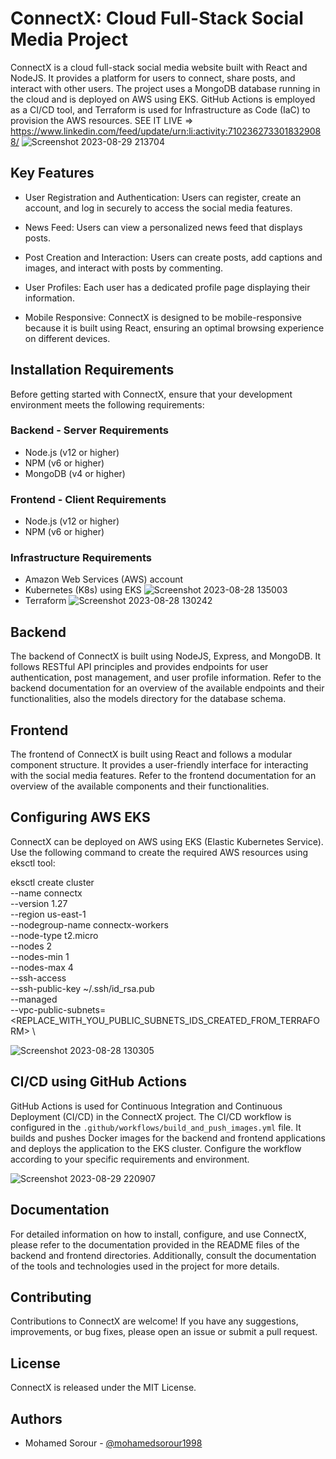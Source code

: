 # ConnectX: Cloud Full-Stack Social Media Project

ConnectX is a cloud full-stack social media website built with React and NodeJS. It provides a platform for users to connect, share posts, and interact with other users. The project uses a MongoDB database running in the cloud and is deployed on AWS using EKS. GitHub Actions is employed as a CI/CD tool, and Terraform is used for Infrastructure as Code (IaC) to provision the AWS resources. 
SEE IT LIVE => https://www.linkedin.com/feed/update/urn:li:activity:7102362733018329088/
![Screenshot 2023-08-29 213704](https://github.com/mohamedsorour1998/ConnectX/assets/110028481/95d6f1f3-38d1-4f2a-bbfe-2ae633ea5ccf)

## Key Features

- User Registration and Authentication: Users can register, create an account, and log in securely to access the social media features.

- News Feed: Users can view a personalized news feed that displays posts.

- Post Creation and Interaction: Users can create posts, add captions and images, and interact with posts by commenting.

- User Profiles: Each user has a dedicated profile page displaying their information.

- Mobile Responsive: ConnectX is designed to be mobile-responsive because it is built using React, ensuring an optimal browsing experience on different devices.

## Installation Requirements

Before getting started with ConnectX, ensure that your development environment meets the following requirements:

### Backend - Server Requirements

- Node.js (v12 or higher)
- NPM (v6 or higher)
- MongoDB (v4 or higher)

### Frontend - Client Requirements

- Node.js (v12 or higher)
- NPM (v6 or higher)

### Infrastructure Requirements

- Amazon Web Services (AWS) account
- Kubernetes (K8s) using EKS
  ![Screenshot 2023-08-28 135003](https://github.com/mohamedsorour1998/ConnectX/assets/110028481/52ce9b9b-4883-4026-b0f5-a8b216531a80)
- Terraform
  ![Screenshot 2023-08-28 130242](https://github.com/mohamedsorour1998/ConnectX/assets/110028481/86810807-6141-477c-b1ba-fa01c517a86e)

## Backend

The backend of ConnectX is built using NodeJS, Express, and MongoDB. It follows RESTful API principles and provides endpoints for user authentication, post management, and user profile information. Refer to the backend documentation for an overview of the available endpoints and their functionalities, also the models directory for the database schema.

## Frontend

The frontend of ConnectX is built using React and follows a modular component structure. It provides a user-friendly interface for interacting with the social media features. Refer to the frontend documentation for an overview of the available components and their functionalities.

## Configuring AWS EKS

ConnectX can be deployed on AWS using EKS (Elastic Kubernetes Service).
Use the following command to create the required AWS resources using eksctl tool:

eksctl create cluster \
--name connectx \
--version 1.27 \
--region us-east-1 \
--nodegroup-name connectx-workers \
--node-type t2.micro \
--nodes 2 \
--nodes-min 1 \
--nodes-max 4 \
--ssh-access \
--ssh-public-key ~/.ssh/id_rsa.pub \
--managed \
--vpc-public-subnets=<REPLACE_WITH_YOU_PUBLIC_SUBNETS_IDS_CREATED_FROM_TERRAFORM> \

![Screenshot 2023-08-28 130305](https://github.com/mohamedsorour1998/ConnectX/assets/110028481/5e186aa0-44ee-4375-99f4-7275ec9abe54)

## CI/CD using GitHub Actions

GitHub Actions is used for Continuous Integration and Continuous Deployment (CI/CD) in the ConnectX project. The CI/CD workflow is configured in the `.github/workflows/build_and_push_images.yml` file. It builds and pushes Docker images for the backend and frontend applications and deploys the application to the EKS cluster. Configure the workflow according to your specific requirements and environment.

![Screenshot 2023-08-29 220907](https://github.com/mohamedsorour1998/ConnectX/assets/110028481/42dd78fc-f6d7-4887-8035-b568e0dc8a25)

## Documentation

For detailed information on how to install, configure, and use ConnectX, please refer to the documentation provided in the README files of the backend and frontend directories. Additionally, consult the documentation of the tools and technologies used in the project for more details.

## Contributing

Contributions to ConnectX are welcome! If you have any suggestions, improvements, or bug fixes, please open an issue or submit a pull request.

## License

ConnectX is released under the MIT License.

## Authors

- Mohamed Sorour - [@mohamedsorour1998](mohamedsorour1998)
